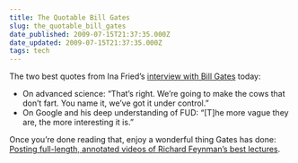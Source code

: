 ```yaml
---
title: The Quotable Bill Gates
slug: the_quotable_bill_gates
date_published: 2009-07-15T21:37:35.000Z
date_updated: 2009-07-15T21:37:35.000Z
tags: tech
---
```


The two best quotes from Ina Fried’s [interview with Bill Gates](http://news.cnet.com/8301-13860_3-10286732-56.html) today:

- On advanced science: “That’s right. We’re going to make the cows that don’t fart. You name it, we’ve got it under control.”
- On Google and his deep understanding of FUD: “[T]he more vague they are, the more interesting it is.”

Once you’re done reading that, enjoy a wonderful thing Gates has done: [Posting full-length, annotated videos of Richard Feynman’s best lectures](http://research.microsoft.com/apps/tools/tuva/).
